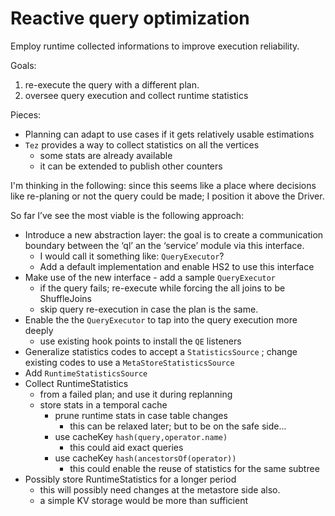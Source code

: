 Reactive query optimization
==

Employ runtime collected informations to improve execution reliability.

Goals:

1. re-execute the query with a different plan.
2. oversee query execution and collect runtime statistics

Pieces:

 * Planning can adapt to use cases if it gets relatively usable estimations
 * `Tez` provides a way to collect statistics on all the vertices
	 * some stats are already available
	 * it can be extended to publish other counters

I'm thinking in the following: since this seems like a place where decisions like re-planing or not the query could be made; I position it above the Driver.

So far I’ve see the most viable is the following approach:

* Introduce a new abstraction layer: the goal is to create a communication boundary between the ‘ql’ an the ‘service’ module via this interface. 
	* I would call it something like: `QueryExecutor`? 
	* Add a default implementation and enable HS2 to use this interface
* Make use of the new interface - add a sample `QueryExecutor`
	* if the query fails; re-execute while forcing the all joins to be ShuffleJoins
	* skip query re-execution in case the plan is the same.
* Enable the the `QueryExecutor` to tap into the query execution more deeply
	* use existing hook points to install the `QE` listeners 
* Generalize statistics codes to accept a `StatisticsSource` ; change existing codes to use a `MetaStoreStatisticsSource`
* Add `RuntimeStatisticsSource`
* Collect RuntimeStatistics
	* from a failed plan; and use it during replanning
	* store stats in a temporal cache
		* prune runtime stats in case table changes
			* this can be relaxed later; but to be on the safe side...
		* use cacheKey `hash(query,operator.name)`
			* this could aid exact queries
		* use cacheKey `hash(ancestorsOf(operator))`
			* this could enable the reuse of statistics for the same subtree
* Possibly store RuntimeStatistics for a longer period
	* this will possibly need changes at the metastore side also.
	* a simple KV storage would be more than sufficient

